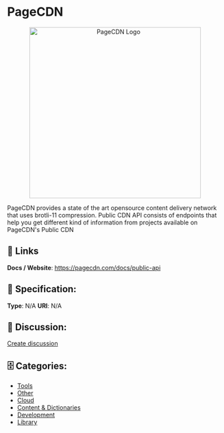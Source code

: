 # PageCDN
<p align="center">
    <img width="400" src="https://raw.githubusercontent.com/apis-list/apis-list/main/apis/pagecdn/logo_256x256.png" alt="PageCDN Logo"/>
</p>

PageCDN provides a state of the art opensource content delivery network that uses brotli-11 compression. Public CDN API consists of endpoints that help you get different kind of information from projects available on PageCDN's Public CDN

##  🔗 Links
**Docs / Website**: https://pagecdn.com/docs/public-api

## 🧬 Specification:
**Type**: N/A
**URI**: N/A

## 💬 Discussion:
[Create discussion](https://github.com/apis-list/apis-list/discussions/new)

## 🗄️ Categories:
- [Tools](https://github.com/apis-list/apis-list#tools)
- [Other](https://github.com/apis-list/apis-list#other)
- [Cloud](https://github.com/apis-list/apis-list#cloud)
- [Content & Dictionaries](https://github.com/apis-list/apis-list#content--dictionaries)
- [Development](https://github.com/apis-list/apis-list#development)
- [Library](https://github.com/apis-list/apis-list#library)



